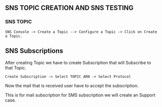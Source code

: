 ## SNS TOPIC CREATION AND SNS TESTING 
### SNS TOPIC 
```
SNS Console -> Create a Topic --> Configure a Topic -> Click on Create a Topic.
```

## SNS Subscriptions

After creating Topic we have to create Subscription that will Subscribe to that Topic.

``` 
Create Subscription -> Select TOPIC ARN -> Select Protocol
```
Now the mail that is received user have to accept the subscription.


This is for mail subscription for SMS subscription we will create an Support case.


